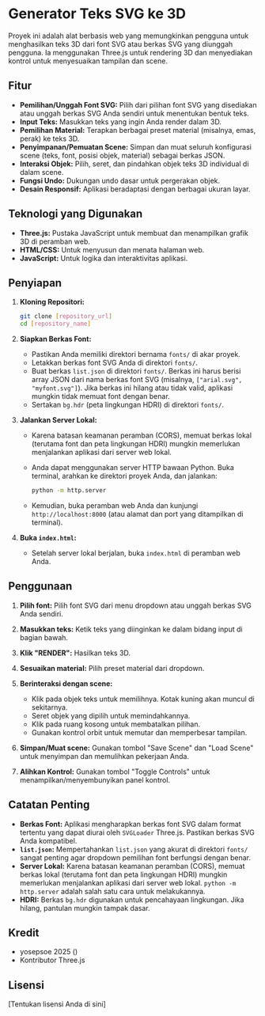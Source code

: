 #   Generator Teks SVG ke 3D

Proyek ini adalah alat berbasis web yang memungkinkan pengguna untuk menghasilkan teks 3D dari font SVG atau berkas SVG yang diunggah pengguna. Ia menggunakan Three.js untuk rendering 3D dan menyediakan kontrol untuk menyesuaikan tampilan dan scene.

##   Fitur

* **Pemilihan/Unggah Font SVG:** Pilih dari pilihan font SVG yang disediakan atau unggah berkas SVG Anda sendiri untuk menentukan bentuk teks.
* **Input Teks:** Masukkan teks yang ingin Anda render dalam 3D.
* **Pemilihan Material:** Terapkan berbagai preset material (misalnya, emas, perak) ke teks 3D.
* **Penyimpanan/Pemuatan Scene:** Simpan dan muat seluruh konfigurasi scene (teks, font, posisi objek, material) sebagai berkas JSON.
* **Interaksi Objek:** Pilih, seret, dan pindahkan objek teks 3D individual di dalam scene.
* **Fungsi Undo:** Dukungan undo dasar untuk pergerakan objek.
* **Desain Responsif:** Aplikasi beradaptasi dengan berbagai ukuran layar.

##   Teknologi yang Digunakan

* **Three.js:** Pustaka JavaScript untuk membuat dan menampilkan grafik 3D di peramban web.
* **HTML/CSS:** Untuk menyusun dan menata halaman web.
* **JavaScript:** Untuk logika dan interaktivitas aplikasi.

##   Penyiapan

1.  **Kloning Repositori:**

    ```bash
    git clone [repository_url]
    cd [repository_name]
    ```

2.  **Siapkan Berkas Font:**

    * Pastikan Anda memiliki direktori bernama `fonts/` di akar proyek.
    * Letakkan berkas font SVG Anda di direktori `fonts/`.
    * Buat berkas `list.json` di direktori `fonts/`. Berkas ini harus berisi array JSON dari nama berkas font SVG (misalnya, `["arial.svg", "myfont.svg"]`). Jika berkas ini hilang atau tidak valid, aplikasi mungkin tidak memuat font dengan benar.
    * Sertakan `bg.hdr` (peta lingkungan HDRI) di direktori `fonts/`.

3.  **Jalankan Server Lokal:**

    * Karena batasan keamanan peramban (CORS), memuat berkas lokal (terutama font dan peta lingkungan HDRI) mungkin memerlukan menjalankan aplikasi dari server web lokal.
    * Anda dapat menggunakan server HTTP bawaan Python. Buka terminal, arahkan ke direktori proyek Anda, dan jalankan:

        ```bash
        python -m http.server
        ```

    * Kemudian, buka peramban web Anda dan kunjungi `http://localhost:8000` (atau alamat dan port yang ditampilkan di terminal).

4.  **Buka `index.html`:**

    * Setelah server lokal berjalan, buka `index.html` di peramban web Anda.

##   Penggunaan

1.  **Pilih font:** Pilih font SVG dari menu dropdown atau unggah berkas SVG Anda sendiri.
2.  **Masukkan teks:** Ketik teks yang diinginkan ke dalam bidang input di bagian bawah.
3.  **Klik "RENDER":** Hasilkan teks 3D.
4.  **Sesuaikan material:** Pilih preset material dari dropdown.
5.  **Berinteraksi dengan scene:**

    * Klik pada objek teks untuk memilihnya. Kotak kuning akan muncul di sekitarnya.
    * Seret objek yang dipilih untuk memindahkannya.
    * Klik pada ruang kosong untuk membatalkan pilihan.
    * Gunakan kontrol orbit untuk memutar dan memperbesar tampilan.

6.  **Simpan/Muat scene:** Gunakan tombol "Save Scene" dan "Load Scene" untuk menyimpan dan memulihkan pekerjaan Anda.
7.  **Alihkan Kontrol:** Gunakan tombol "Toggle Controls" untuk menampilkan/menyembunyikan panel kontrol.

##   Catatan Penting

* **Berkas Font:** Aplikasi mengharapkan berkas font SVG dalam format tertentu yang dapat diurai oleh `SVGLoader` Three.js. Pastikan berkas SVG Anda kompatibel.
* **`list.json`:** Mempertahankan `list.json` yang akurat di direktori `fonts/` sangat penting agar dropdown pemilihan font berfungsi dengan benar.
* **Server Lokal:** Karena batasan keamanan peramban (CORS), memuat berkas lokal (terutama font dan peta lingkungan HDRI) mungkin memerlukan menjalankan aplikasi dari server web lokal.  `python -m http.server` adalah salah satu cara untuk melakukannya.
* **HDRI:** Berkas `bg.hdr` digunakan untuk pencahayaan lingkungan. Jika hilang, pantulan mungkin tampak dasar.

##   Kredit

* yosepsoe 2025 ()
* Kontributor Three.js

##   Lisensi

[Tentukan lisensi Anda di sini]
